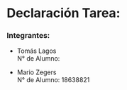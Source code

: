 # Declaración Tarea:

### Integrantes:

* Tomás Lagos  
N° de Alumno: 

* Mario Zegers  
N° de Alumno: 18638821